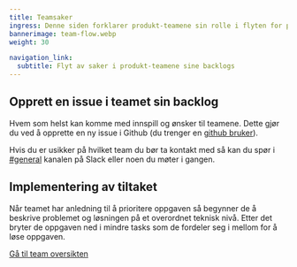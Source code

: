 ```yaml
---
title: Teamsaker
ingress: Denne siden forklarer produkt-teamene sin rolle i flyten for produktutvikling i Digdir.
bannerimage: team-flow.webp
weight: 30

navigation_link:
  subtitle: Flyt av saker i produkt-teamene sine backlogs
---
```



## Opprett en issue i teamet sin backlog

Hvem som helst kan komme med innspill og ønsker til teamene.
Dette gjør du ved å opprette en ny issue i Github (du trenger en [github bruker](https://github.com/signup)).

Hvis du er usikker på hvilket team du bør ta kontakt med så kan du spør i [#general](https://altinn.slack.com/archives/CCQEQKGJD) kanalen på Slack eller noen du møter i gangen.

## Implementering av tiltaket

Når teamet har anledning til å prioritere oppgaven så begynner de å beskrive problemet og løsningen på et overordnet teknisk nivå. Etter det bryter de oppgaven ned i mindre tasks som de fordeler seg i mellom for å løse oppgaven.

[Gå til team oversikten](/teams/#stream-aligned)
